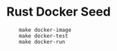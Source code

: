 Rust Docker Seed
================
```shell
	make docker-image
	make docker-test
	make docker-run
```